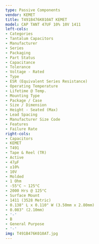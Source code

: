 ```yaml
---
type: Passive Components
vendor: KEMET
title: T491B476K010AT KEMET
model: CAP TANT 47UF 10% 10V 1411
left-cols:
- Categories
- Tantalum Capacitors
- Manufacturer
- Series
- Packaging 
- Part Status
- Capacitance
- Tolerance
- Voltage - Rated
- Type
- ESR (Equivalent Series Resistance)
- Operating Temperature
- Lifetime @ Temp.
- Mounting Type
- Package / Case
- Size / Dimension
- Height - Seated (Max)
- Lead Spacing
- Manufacturer Size Code
- Features
- Failure Rate
right-cols:
- Capacitors
- KEMET
- T491
- Tape & Reel (TR) 
- Active
- 47µF
- ±10%
- 10V
- Molded
- 1 Ohm
- -55°C ~ 125°C
- 2000 Hrs @ 125°C
- Surface Mount
- 1411 (3528 Metric)
- 0.138" L x 0.110" W (3.50mm x 2.80mm)
- 0.083" (2.10mm)
- '-'
- B
- General Purpose
- '-'
img: T491B476K010AT.jpg
---
```

